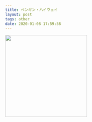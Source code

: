 ```yaml
---
title: ペンギン・ハイウェイ
layout: post
tags: other
date: 2020-01-08 17:59:58
---
```

<img width="263" src="https://upload.wikimedia.org/wikipedia/en/f/fa/Penguin_Highway_2010_Novel_Cover.jpg" />
